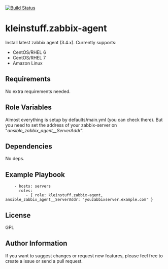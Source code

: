 [![Build Status](https://travis-ci.org/kleinstuff/ansible-zabbix-agent.png)](https://travis-ci.org/kleinstuff/ansible-zabbix-agent)

kleinstuff.zabbix-agent
=========

Install latest zabbix agent (3.4.x).
Currently supports:
* CentOS/RHEL 6
* CentOS/RHEL 7
* Amazon Linux

Requirements
------------

No extra requirements needed.

Role Variables
--------------

Almost everything is setup by defaults/main.yml (you can check there).
But you need to set the address of your zabbix-server on "*ansible_zabbix_agent__ServerAddr*".

Dependencies
------------

No deps.

Example Playbook
----------------

```
    - hosts: servers
      roles:
         - { role: kleinstuff.zabbix-agent, ansible_zabbix_agent__ServerAddr: 'youzabbixserver.example.com' }
```
License
-------

GPL

Author Information
------------------

If you want to suggest changes or request new features, please feel free to create a issue or send a pull request.
